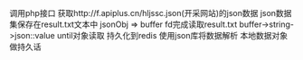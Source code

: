 调用php接口 获取http://f.apiplus.cn/hljssc.json(开采网站)的json数据
json数据集保存在result.txt文本中 jsonObj => buffer
fd完成读取result.txt buffer->string->json::value
until对象读取
持久化到redis
使用json库将数据解析
本地数据对象做持久话



